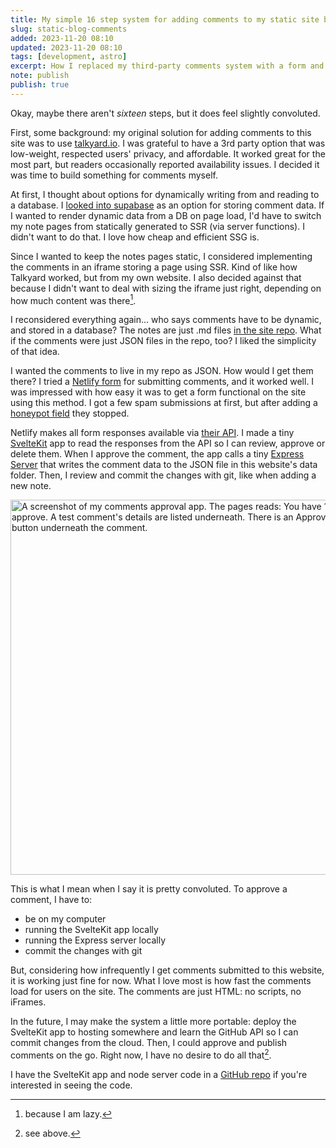 ```yaml
---
title: My simple 16 step system for adding comments to my static site built with Astro
slug: static-blog-comments
added: 2023-11-20 08:10
updated: 2023-11-20 08:10
tags: [development, astro]
excerpt: How I replaced my third-party comments system with a form and some JSON files.
note: publish
publish: true
---
```


Okay, maybe there aren't *sixteen* steps, but it does feel slightly convoluted.

First, some background: my original solution for adding comments to this site was to use [talkyard.io](https://blog-comments.talkyard.io/). I was grateful to have a 3rd party option that was low-weight, respected users' privacy, and affordable. It worked great for the most part, but readers occasionally reported availability issues. I decided it was time to build something for comments myself.

At first, I thought about options for dynamically writing from and reading to a database. I [looked into supabase](/how-supabase-fits-in-to-your-stack/) as an option for storing comment data. If I wanted to render dynamic data from a DB on page load, I'd have to switch my note pages from statically generated to SSR (via server functions). I didn't want to do that. I love how cheap and efficient SSG is. 

Since I wanted to keep the notes pages static, I considered implementing the comments in an iframe storing a page using SSR. Kind of like how Talkyard worked, but from my own website. I also decided against that because I didn't want to deal with sizing the iframe just right, depending on how much content was there[^1].

I reconsidered everything again... who says comments have to be dynamic, and stored in a database? The notes are just .md files [in the site repo](https://github.com/rachsmithcodes/rachsmith.com). What if the comments were just JSON files in the repo, too? I liked the simplicity of that idea. 

I wanted the comments to live in my repo as JSON. How would I get them there? I tried a [Netlify form](https://www.netlify.com/platform/core/forms/) for submitting comments, and it worked well. I was impressed with how easy it was to get a form functional on the site using this method. I got a few spam submissions at first, but after adding a [honeypot field](https://docs.netlify.com/forms/spam-filters/#honeypot-field) they stopped. 

Netlify makes all form responses available via [their API](https://www.netlify.com/blog/2021/12/17/handling-form-submissions-via-the-netlify-api/). I made a tiny [SvelteKit](https://kit.svelte.dev/) app to read the responses from the API so I can review, approve or delete them. When I approve the comment, the app calls a tiny [Express Server](https://expressjs.com/) that writes the comment data to the JSON file in this website's data folder. Then, I review and commit the changes with git, like when adding a new note. 

<img src="/images/comments-dash.jpg" width="600" alt="A screenshot of my comments approval app. The pages reads: You have 1 comment to approve. A test comment's details are listed underneath. There is an Approve and Delete button underneath the comment." />

This is what I mean when I say it is pretty convoluted. To approve a comment, I have to:

- be on my computer
- running the SvelteKit app locally
- running the Express server locally
- commit the changes with git

But, considering how infrequently I get comments submitted to this website, it is working just fine for now. What I love most is how fast the comments load for users on the site. The comments are just HTML: no scripts, no iFrames.

In the future, I may make the system a little more portable: deploy the SvelteKit app to hosting somewhere and learn the GitHub API so I can commit changes from the cloud. Then, I could approve and publish comments on the go. Right now, I have no desire to do all that[^2].

I have the SvelteKit app and node server code in a [GitHub repo](https://github.com/rachsmithcodes/site-tools) if you're interested in seeing the code. 

[^1]: because I am lazy.
[^2]: see above.